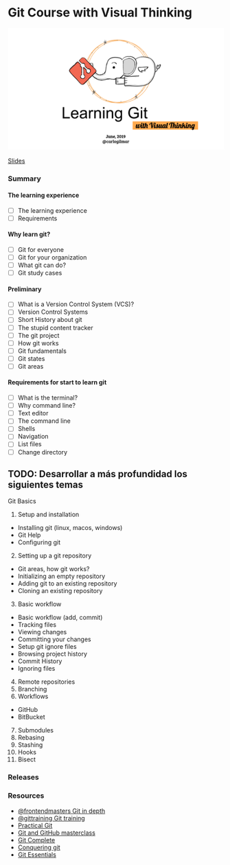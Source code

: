 # Git Course with Visual Thinking

![](course.png)

[Slides](https://drive.google.com/drive/folders/1mOsxll7Kuyx7oQ-oxfMV0kgplu-Ge00X?usp=sharing) 

### Summary

#### The learning experience

- [ ] The learning experience
- [ ] Requirements

#### Why learn git?

- [ ] Git for everyone
- [ ] Git for your organization
- [ ] What git can do?
- [ ] Git study cases

#### Preliminary

- [ ] What is a Version Control System (VCS)?
- [ ] Version Control Systems
- [ ] Short History about git
- [ ] The stupid content tracker
- [ ] The git project
- [ ] How git works
- [ ] Git fundamentals
- [ ] Git states
- [ ] Git areas
 
#### Requirements for start to learn git 

- [ ] What is the terminal?
- [ ] Why command line?
- [ ] Text editor
- [ ] The command line
- [ ] Shells
- [ ] Navigation 
- [ ] List files
- [ ] Change directory

## TODO: Desarrollar a más profundidad los siguientes temas

Git Basics

1. Setup and installation
- Installing git (linux, macos, windows)
- Git Help
- Configuring git

2. Setting up a git repository
- Git areas, how git works?
- Initializing an empty repository
- Adding git to an existing repository
- Cloning an existing repository

3. Basic workflow
- Basic workflow (add, commit)
- Tracking files
- Viewing changes
- Committing your changes
- Setup git ignore files
- Browsing project history
- Commit History
- Ignoring files

4. Remote repositories
5. Branching 
6. Workflows
- GitHub
- BitBucket

7. Submodules
8. Rebasing
9. Stashing
10. Hooks
11. Bisect

### Releases

### Resources

- [@frontendmasters Git in depth](https://frontendmasters.com/courses/git-in-depth/)
- [@gittraining Git training](http://git.training/courses/)
- [Practical Git](https://egghead.io/courses/practical-git-for-everyday-professional-use)
- [Git and GitHub masterclass](https://subscription.packtpub.com/video/networking_and_servers/9781789137293)
- [Git Complete](https://subscription.packtpub.com/video/application_development/9781787123618)
- [Conquering git](https://subscription.packtpub.com/video/application_development/9781788833042)
- [Git Essentials](https://subscription.packtpub.com/book/application_development/9781787120723)
